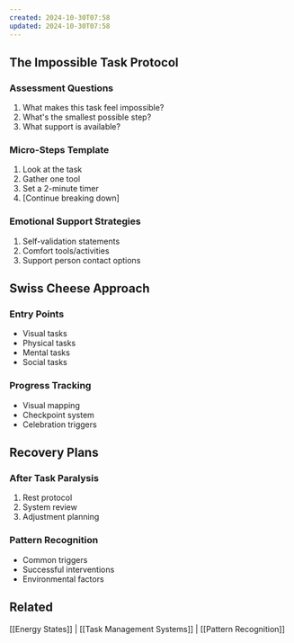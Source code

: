 ```yaml
---
created: 2024-10-30T07:58
updated: 2024-10-30T07:58
---
```

## The Impossible Task Protocol
### Assessment Questions
1. What makes this task feel impossible?
2. What's the smallest possible step?
3. What support is available?

### Micro-Steps Template
1. Look at the task
2. Gather one tool
3. Set a 2-minute timer
4. [Continue breaking down]

### Emotional Support Strategies
1. Self-validation statements
2. Comfort tools/activities
3. Support person contact options

## Swiss Cheese Approach
### Entry Points
- Visual tasks
- Physical tasks
- Mental tasks
- Social tasks

### Progress Tracking
- Visual mapping
- Checkpoint system
- Celebration triggers

## Recovery Plans
### After Task Paralysis
1. Rest protocol
2. System review
3. Adjustment planning

### Pattern Recognition
- Common triggers
- Successful interventions
- Environmental factors

## Related
[[Energy States]] | [[Task Management Systems]] | [[Pattern Recognition]]
